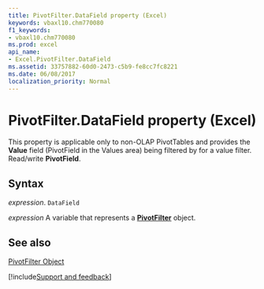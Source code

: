 ```yaml
---
title: PivotFilter.DataField property (Excel)
keywords: vbaxl10.chm770080
f1_keywords:
- vbaxl10.chm770080
ms.prod: excel
api_name:
- Excel.PivotFilter.DataField
ms.assetid: 33757882-60d0-2473-c5b9-fe8cc7fc8221
ms.date: 06/08/2017
localization_priority: Normal
---
```



# PivotFilter.DataField property (Excel)

This property is applicable only to non-OLAP PivotTables and provides the  **Value** field (PivotField in the Values area) being filtered by for a value filter. Read/write **PivotField**.


## Syntax

_expression_. `DataField`

_expression_ A variable that represents a **[PivotFilter](Excel.PivotFilter.md)** object.


## See also


[PivotFilter Object](Excel.PivotFilter.md)

[!include[Support and feedback](~/includes/feedback-boilerplate.md)]